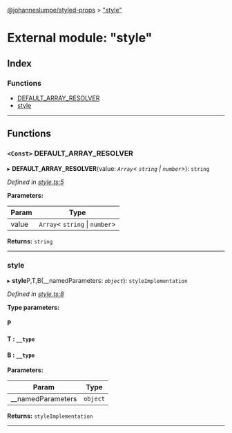 [@johanneslumpe/styled-props](../README.md) > ["style"](../modules/_style_.md)

# External module: "style"

## Index

### Functions

* [DEFAULT_ARRAY_RESOLVER](_style_.md#default_array_resolver)
* [style](_style_.md#style)

---

## Functions

<a id="default_array_resolver"></a>

### `<Const>` DEFAULT_ARRAY_RESOLVER

▸ **DEFAULT_ARRAY_RESOLVER**(value: *`Array`< `string` &#124; `number`>*): `string`

*Defined in [style.ts:5](https://github.com/johanneslumpe/styled-props/blob/3abf398/src/style.ts#L5)*

**Parameters:**

| Param | Type |
| ------ | ------ |
| value | `Array`< `string` &#124; `number`> |

**Returns:** `string`

___
<a id="style"></a>

###  style

▸ **style**P,T,B(__namedParameters: *`object`*): `styleImplementation`

*Defined in [style.ts:8](https://github.com/johanneslumpe/styled-props/blob/3abf398/src/style.ts#L8)*

**Type parameters:**

#### P 
#### T :  `__type`
#### B :  `__type`
**Parameters:**

| Param | Type |
| ------ | ------ |
| __namedParameters | `object` |

**Returns:** `styleImplementation`

___

